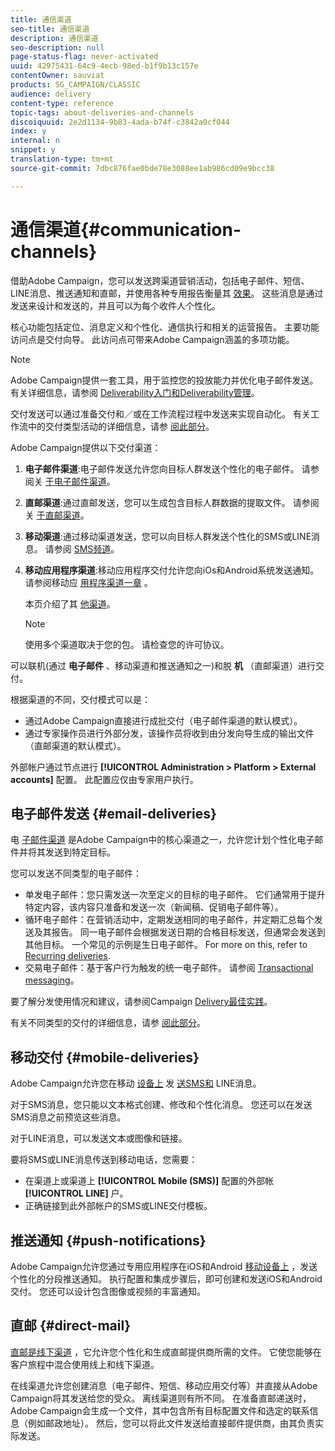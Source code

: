 ```yaml
---
title: 通信渠道
seo-title: 通信渠道
description: 通信渠道
seo-description: null
page-status-flag: never-activated
uuid: 42975431-64c9-4ecb-98ed-b1f9b13c157e
contentOwner: sauviat
products: SG_CAMPAIGN/CLASSIC
audience: delivery
content-type: reference
topic-tags: about-deliveries-and-channels
discoiquuid: 2e2d1134-9b83-4ada-b74f-c3842a0cf044
index: y
internal: n
snippet: y
translation-type: tm+mt
source-git-commit: 7dbc876fae0bde78e3088ee1ab986cd09e9bcc38

---
```



# 通信渠道{#communication-channels}

借助Adobe Campaign，您可以发送跨渠道营销活动，包括电子邮件、短信、LINE消息、推送通知和直邮，并使用各种专用报告衡量其 [效果](../../reporting/using/reports-on-deliveries.md#accessing-existing-reports)。 这些消息是通过发送来设计和发送的，并且可以为每个收件人个性化。

核心功能包括定位、消息定义和个性化、通信执行和相关的运营报告。 主要功能访问点是交付向导。 此访问点可带来Adobe Campaign涵盖的多项功能。

>[!NOTE]
>
>Adobe Campaign提供一套工具，用于监控您的投放能力并优化电子邮件发送。 有关详细信息，请参阅 [Deliverability入门和](https://docs.campaign.adobe.com/doc/AC/getting_started/EN/deliverability.html)[Deliverability管理](../../delivery/using/about-deliverability.md)。

交付发送可以通过准备交付和／或在工作流程过程中发送来实现自动化。 有关工作流中的交付类型活动的详细信息，请参 [阅此部分](../../workflow/using/about-action-activities.md)。

Adobe Campaign提供以下交付渠道：

1. **电子邮件渠道**:电子邮件发送允许您向目标人群发送个性化的电子邮件。 请参阅关 [于电子邮件渠道](../../delivery/using/about-email-channel.md)。
1. **直邮渠道**:通过直邮发送，您可以生成包含目标人群数据的提取文件。 请参阅关 [于直邮渠道](../../delivery/using/about-direct-mail-channel.md)。
1. **移动渠道**:通过移动渠道发送，您可以向目标人群发送个性化的SMS或LINE消息。 请参阅 [SMS频道](../../delivery/using/sms-channel.md)。
1. **移动应用程序渠道**:移动应用程序交付允许您向iOs和Android系统发送通知。 请参阅移动应 [用程序渠道一章](../../delivery/using/about-mobile-app-channel.md) 。

   本页介绍了其 [他渠道](../../delivery/using/other-channels.md)。

   >[!NOTE]
   >
   >使用多个渠道取决于您的包。 请检查您的许可协议。

可以联机(通过 **电子邮件** 、移动渠道和推送通知之一)和脱 **机** （直邮渠道）进行交付。

根据渠道的不同，交付模式可以是：

* 通过Adobe Campaign直接进行成批交付（电子邮件渠道的默认模式）。
* 通过专家操作员进行外部分发，该操作员将收到由分发向导生成的输出文件（直邮渠道的默认模式）。

外部帐户通过节点进行 **[!UICONTROL Administration > Platform > External accounts]** 配置。 此配置应仅由专家用户执行。

## 电子邮件发送 {#email-deliveries}

电 [子邮件渠道](../../delivery/using/about-email-channel.md) 是Adobe Campaign中的核心渠道之一，允许您计划个性化电子邮件并将其发送到特定目标。

您可以发送不同类型的电子邮件：

* 单发电子邮件：您只需发送一次至定义的目标的电子邮件。 它们通常用于提升特定内容，该内容只准备和发送一次（新闻稿、促销电子邮件等）。
* 循环电子邮件：在营销活动中，定期发送相同的电子邮件，并定期汇总每个发送及其报告。 同一电子邮件会根据发送日期的合格目标发送，但通常会发送到其他目标。 一个常见的示例是生日电子邮件。 For more on this, refer to [Recurring deliveries](../../workflow/using/recurring-delivery.md).
* 交易电子邮件：基于客户行为触发的统一电子邮件。 请参阅 [Transactional messaging](../../message-center/using/about-transactional-messaging.md)。

要了解分发使用情况和建议，请参阅Campaign [Delivery最佳实践](https://docs.campaign.adobe.com/doc/AC/getting_started/EN/deliveryBestPractices.html)。

有关不同类型的交付的详细信息，请参 [阅此部分](../../delivery/using/types-of-deliveries.md)。

## 移动交付 {#mobile-deliveries}

Adobe Campaign允许您在移动 [设备上](../../delivery/using/sms-channel.md) 发 [送SMS和](../../delivery/using/line-channel.md) LINE消息。

对于SMS消息，您只能以文本格式创建、修改和个性化消息。 您还可以在发送SMS消息之前预览这些消息。

对于LINE消息，可以发送文本或图像和链接。

要将SMS或LINE消息传送到移动电话，您需要：

* 在渠道上或渠道上 **[!UICONTROL Mobile (SMS)]** 配置的外部帐 **[!UICONTROL LINE]** 户。
* 正确链接到此外部帐户的SMS或LINE交付模板。

## 推送通知 {#push-notifications}

Adobe Campaign允许您通过专用应用程序在iOS和Android [移动设备上](../../delivery/using/about-mobile-app-channel.md) ，发送个性化的分段推送通知。 执行配置和集成步骤后，即可创建和发送iOS和Android交付。 您还可以设计包含图像或视频的丰富通知。

## 直邮 {#direct-mail}

[直邮是线下渠道](../../delivery/using/about-direct-mail-channel.md) ，它允许您个性化和生成直邮提供商所需的文件。 它使您能够在客户旅程中混合使用线上和线下渠道。

在线渠道允许您创建消息（电子邮件、短信、移动应用交付等）并直接从Adobe Campaign将其发送给您的受众。 离线渠道则有所不同。 在准备直邮递送时，Adobe Campaign会生成一个文件，其中包含所有目标配置文件和选定的联系信息（例如邮政地址）。 然后，您可以将此文件发送给直接邮件提供商，由其负责实际发送。
